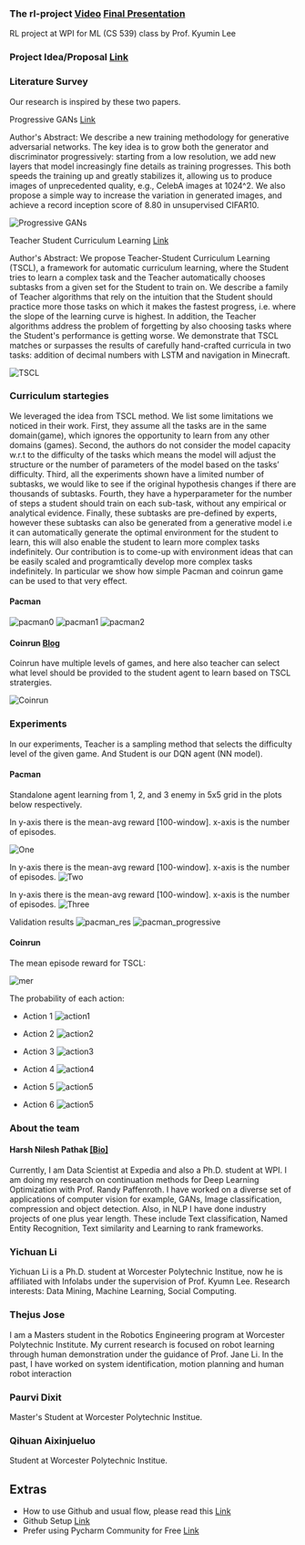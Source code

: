 ### The rl-project [Video](https://www.youtube.com/watch?v=O2swIIuimZA) [Final Presentation](https://www.youtube.com/watch?v=4LaJNNx4AD8)
RL project at WPI for ML (CS 539) class by Prof. Kyumin Lee

### Project Idea/Proposal [Link](https://github.com/harsh306/rl-project/tree/master/prj_images/docs)


### Literature Survey
Our research is inspired by these two papers.

Progressive GANs [Link](https://arxiv.org/abs/1710.10196)

Author's Abstract: We describe a new training methodology for generative adversarial networks. The key idea is to grow both the generator and discriminator progressively: starting from a low resolution, we add new layers that model increasingly fine details as training progresses. This both speeds the training up and greatly stabilizes it, allowing us to produce images of unprecedented quality, e.g., CelebA images at 1024^2. We also propose a simple way to increase the variation in generated images, and achieve a record inception score of 8.80 in unsupervised CIFAR10. 

![Progressive GANs](https://raw.githubusercontent.com/harsh306/rl-project/master/prj_images/progan.png)

Teacher Student Curriculum Learning [Link](https://arxiv.org/pdf/1707.00183.pdf)

Author's Abstract: We propose Teacher-Student Curriculum Learning (TSCL), a framework for automatic curriculum learning, where the Student tries to learn a complex task and the Teacher automatically chooses subtasks from a given set for the Student to train on. We describe a family of Teacher algorithms that rely on the intuition that the Student should practice more those tasks on which it makes the fastest progress, i.e. where the slope of the learning curve is highest. In addition, the Teacher algorithms address the problem of forgetting by also choosing tasks where the Student's performance is getting worse. We demonstrate that TSCL matches or surpasses the results of carefully hand-crafted curricula in two tasks: addition of decimal numbers with LSTM and navigation in Minecraft.

![TSCL](https://raw.githubusercontent.com/harsh306/rl-project/master/prj_images/tscl.png)


### Curriculum startegies 

We leveraged the idea from TSCL method. We list some limitations we noticed in their work. First, they assume all the tasks are in the same domain(game), which ignores the opportunity to learn from any other domains (games). 
Second, the authors do not consider the model capacity w.r.t to the difficulty of the tasks which means the model will adjust the structure or the number of parameters of the model based on the tasks’ difficulty. 
Third, all the experiments shown have a limited number of subtasks, we would like to see if the original hypothesis changes if there are thousands of subtasks. 
Fourth, they have a hyperparameter for the number of steps a student should train on each sub-task, without any empirical or analytical evidence. 
Finally, these subtasks are pre-defined by experts, however these subtasks can also be generated from a generative model i.e it can automatically generate the optimal environment for the student to learn, this will also enable the student to learn more complex tasks indefinitely.
Our contribution is to come-up with environment ideas that can be easily scaled and programtically develop more complex tasks indefinitely. In particular we show how simple Pacman and coinrun game can be used to that very effect. 
    
#### Pacman

![pacman0](https://raw.githubusercontent.com/harsh306/rl-project/master/prj_images/pacman/pac0.png)
![pacman1](https://raw.githubusercontent.com/harsh306/rl-project/master/prj_images/pacman/pac3.png)
![pacman2](https://raw.githubusercontent.com/harsh306/rl-project/master/prj_images/pacman/pac2.png)

#### Coinrun [Blog](https://openai.com/blog/quantifying-generalization-in-reinforcement-learning/)
Coinrun have multiple levels of games, and here also teacher can select what level should be provided to the student agent to learn based on TSCL stratergies. 

![Coinrun](https://raw.githubusercontent.com/harsh306/rl-project/master/prj_images/coin_run/coinrun2.png)



### Experiments
In our experiments, Teacher is a sampling method that selects the difficulty level of the given game. And Student is our DQN agent (NN model). 
#### Pacman
Standalone agent learning from 1, 2, and 3 enemy in 5x5 grid in the plots below respectively. 

In y-axis there is the mean-avg reward [100-window]. x-axis is the number of episodes. 

![One](https://raw.githubusercontent.com/harsh306/rl-project/master/prj_images/1enemy.png)

In y-axis there is the mean-avg reward [100-window]. x-axis is the number of episodes. 
![Two](https://raw.githubusercontent.com/harsh306/rl-project/master/prj_images/2enemy.png)

In y-axis there is the mean-avg reward [100-window]. x-axis is the number of episodes. 
![Three](https://raw.githubusercontent.com/harsh306/rl-project/master/prj_images/3enemy.png)

Validation results 
![pacman_res](https://raw.githubusercontent.com/harsh306/rl-project/master/prj_images/pacman/Validation_Rewards_for_each_Teacher_Epoch.png)
![pacman_progressive](https://raw.githubusercontent.com/harsh306/rl-project/master/prj_images/pacman/window_pro.png)


#### Coinrun
The mean episode reward for TSCL:

![mer](https://github.com/harsh306/rl-project/blob/master/prj_images/coin_run/mean_reward.svg)

The probability of each action:
- Action 1
![action1](https://github.com/harsh306/rl-project/blob/master/prj_images/coin_run/actions_param1_mean.svg)

- Action 2
![action2](https://github.com/harsh306/rl-project/blob/master/prj_images/coin_run/actions_param2_mean.svg)

- Action 3
![action3](https://github.com/harsh306/rl-project/blob/master/prj_images/coin_run/actions_param3_mean.svg)

- Action 4
![action4](https://github.com/harsh306/rl-project/blob/master/prj_images/coin_run/actions_param4_mean.svg)


- Action 5
![action5](https://github.com/harsh306/rl-project/blob/master/prj_images/coin_run/actions_param5_mean.svg)


- Action 6
![action5](https://github.com/harsh306/rl-project/blob/master/prj_images/coin_run/actions_param6_mean.svg)

### About the team
#### Harsh Nilesh Pathak [[Bio]](https://sites.google.com/view/harshnpathak/research)

Currently, I am Data Scientist at Expedia and also a Ph.D. student at WPI. I am doing my research on continuation methods for Deep Learning Optimization with Prof. Randy Paffenroth.
I have worked on a diverse set of applications of computer vision for example, GANs, Image classification, compression and object detection. Also, in NLP I have done industry projects of one plus year length.
These include Text classification, Named Entity Recognition, Text similarity and Learning to rank frameworks.

### Yichuan Li
Yichuan Li is a Ph.D. student at Worcester Polytechnic Institue, now he is affiliated with Infolabs under the supervision of Prof. Kyumn Lee.
Research interests: Data Mining, Machine Learning, Social Computing.

### Thejus Jose

I am a Masters student in the Robotics Engineering program at Worcester Polytechnic Institute. My current research is focused on robot learning through human demonstration under the guidance of Prof. Jane Li. In the past, I have worked on system identification, motion planning and human robot interaction

### Paurvi Dixit
Master's Student at Worcester Polytechnic Institue.

### Qihuan Aixinjueluo 
Student at Worcester Polytechnic Institue.

## Extras
- How to use Github and usual flow, please read this [Link](https://guides.github.com/introduction/git-handbook/)
- Github Setup [Link](https://git-scm.com/book/en/v2/Getting-Started-First-Time-Git-Setup)
- Prefer using Pycharm Community for Free [Link](https://www.jetbrains.com/pycharm/download/)   
